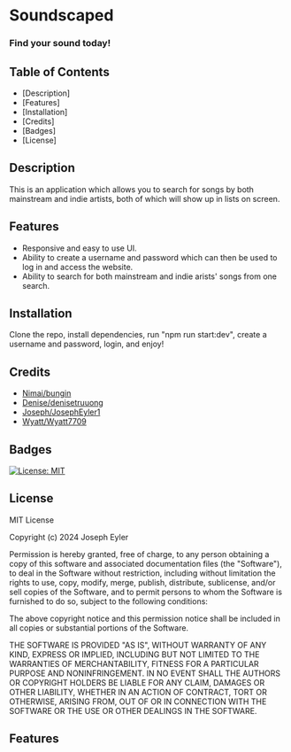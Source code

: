  # Soundscaped
 ### Find your sound today!

 ## Table of Contents
- [Description]
- [Features]
- [Installation]
- [Credits]
- [Badges]
- [License]


## Description

This is an application which allows you to search for songs by both mainstream and indie artists, both of which will show up in lists on screen.

## Features
- Responsive and easy to use UI.
- Ability to create a username and password which can then be used to log in and access the website.
- Ability to search for both mainstream and indie arists' songs from one search.


## Installation

Clone the repo, install dependencies, run "npm run start:dev", create a username and password, login, and enjoy!

## Credits
- [Nimai/bungin](https://github.com/bungin)
- [Denise/denisetruuong](https://github.com/denisetruuong)
- [Joseph/JosephEyler1](https://github.com/JosephEyler1)
- [Wyatt/Wyatt7709](https://github.com/Wyatt7709)

## Badges
[![License: MIT](https://img.shields.io/badge/License-MIT-yellow.svg)](https://opensource.org/licenses/MIT)

## License

MIT License

Copyright (c) 2024 Joseph Eyler

Permission is hereby granted, free of charge, to any person obtaining a copy
of this software and associated documentation files (the "Software"), to deal
in the Software without restriction, including without limitation the rights
to use, copy, modify, merge, publish, distribute, sublicense, and/or sell
copies of the Software, and to permit persons to whom the Software is
furnished to do so, subject to the following conditions:

The above copyright notice and this permission notice shall be included in all
copies or substantial portions of the Software.

THE SOFTWARE IS PROVIDED "AS IS", WITHOUT WARRANTY OF ANY KIND, EXPRESS OR
IMPLIED, INCLUDING BUT NOT LIMITED TO THE WARRANTIES OF MERCHANTABILITY,
FITNESS FOR A PARTICULAR PURPOSE AND NONINFRINGEMENT. IN NO EVENT SHALL THE
AUTHORS OR COPYRIGHT HOLDERS BE LIABLE FOR ANY CLAIM, DAMAGES OR OTHER
LIABILITY, WHETHER IN AN ACTION OF CONTRACT, TORT OR OTHERWISE, ARISING FROM,
OUT OF OR IN CONNECTION WITH THE SOFTWARE OR THE USE OR OTHER DEALINGS IN THE
SOFTWARE.

## Features

